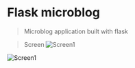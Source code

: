 
# Flask microblog 

> Microblog application built with flask 

> Screen
  ![Screen1](../master/micro3.jpg)
  
  ![Screen1](../master/micro1.jpg)
 
